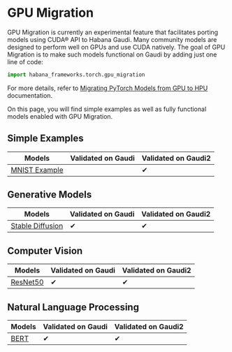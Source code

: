 # GPU Migration
GPU Migration is currently an experimental feature that facilitates porting models using CUDA® API to Habana Gaudi.
Many community models are designed to perform well on GPUs and use CUDA natively.
The goal of GPU Migration is to make such models functional on Gaudi by adding just one line of code:

```python
import habana_frameworks.torch.gpu_migration
```

For more details, refer to [Migrating PyTorch Models from GPU to HPU](https://docs.habana.ai/en/latest/PyTorch/PyTorch_Model_Porting/Migrating_PyTorch_Models_to_HPU.html) documentation.

On this page, you will find simple examples as well as fully functional models enabled with GPU Migration.

## Simple Examples
| Models  | Validated on Gaudi | Validated on Gaudi2 |
| ------- | ----- | ------ |
| [MNIST Example](simple_examples/mnist) | | ✔ |

## Generative Models
| Models  | Validated on Gaudi | Validated on Gaudi2 |
| ------- | ----- | ------ |
| [Stable Diffusion](generative_models/stable-diffusion) | ✔ | ✔ |

## Computer Vision
| Models  | Validated on Gaudi | Validated on Gaudi2 |
| ------- | ----- | ------ |
| [ResNet50](computer_vision/classification/torchvision) | ✔ | ✔ |

## Natural Language Processing
| Models  | Validated on Gaudi | Validated on Gaudi2 |
| ------- | ----- | ------ |
| [BERT](nlp/bert/) | ✔ | ✔ |